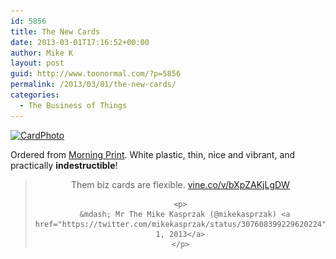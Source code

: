 ```yaml
---
id: 5856
title: The New Cards
date: 2013-03-01T17:16:52+00:00
author: Mike K
layout: post
guid: http://www.toonormal.com/?p=5856
permalink: /2013/03/01/the-new-cards/
categories:
  - The Business of Things
---
```

[<img src="/wp-content/uploads/2013/03/CardPhoto-640x634.jpg" alt="CardPhoto" width="640" height="634" class="aligncenter size-large wp-image-5857" srcset="/wp-content/uploads/2013/03/CardPhoto-640x634.jpg 640w, /wp-content/uploads/2013/03/CardPhoto-150x150.jpg 150w, /wp-content/uploads/2013/03/CardPhoto-450x445.jpg 450w, /wp-content/uploads/2013/03/CardPhoto.jpg 765w" sizes="(max-width: 640px) 100vw, 640px" />](/wp-content/uploads/2013/03/CardPhoto.jpg)

Ordered from [Morning Print](http://www.morningprint.com). White plastic, thin, nice and vibrant, and practically **indestructible**!

<center>
  </p> 
  
  <blockquote class="twitter-tweet">
    <p>
      Them biz cards are flexible. <a href="http://t.co/Ani1vhmXLt" title="http://vine.co/v/bXpZAKjLgDW">vine.co/v/bXpZAKjLgDW</a>
    </p>
    
    <p>
      &mdash; Mr The Mike Kasprzak (@mikekasprzak) <a href="https://twitter.com/mikekasprzak/status/307608399229620224">March 1, 2013</a>
    </p>
  </blockquote>
  
  <p>
    </center>
  </p>